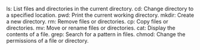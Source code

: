 ls: List files and directories in the current directory.
cd: Change directory to a specified location.
pwd: Print the current working directory.
mkdir: Create a new directory.
rm: Remove files or directories.
cp: Copy files or directories.
mv: Move or rename files or directories.
cat: Display the contents of a file.
grep: Search for a pattern in files.
chmod: Change the permissions of a file or directory.